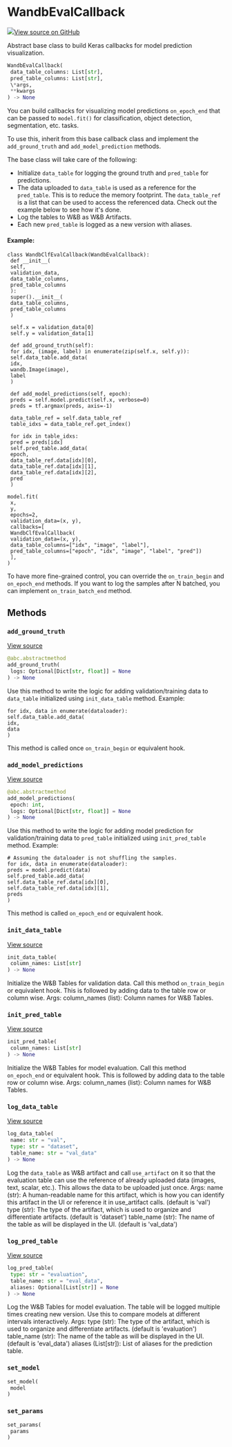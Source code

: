 # WandbEvalCallback



[![](https://www.tensorflow.org/images/GitHub-Mark-32px.png)View source on GitHub](https://www.github.com/wandb/client/tree/1725d84a5bc68d5ecf9aedcbcc447e7e2fb1a1cf/wandb/integration/keras/callbacks/tables_builder.py#L10-L229)



Abstract base class to build Keras callbacks for model prediction visualization.

```python
WandbEvalCallback(
 data_table_columns: List[str],
 pred_table_columns: List[str],
 \*args,
 **kwargs
) -> None
```




You can build callbacks for visualizing model predictions `on_epoch_end`
that can be passed to `model.fit()` for classification, object detection,
segmentation, etc. tasks.

To use this, inherit from this base callback class and implement the `add_ground_truth`
and `add_model_prediction` methods.

The base class will take care of the following:
- Initialize `data_table` for logging the ground truth and
 `pred_table` for predictions.
- The data uploaded to `data_table` is used as a reference for the
 `pred_table`. This is to reduce the memory footprint. The `data_table_ref`
 is a list that can be used to access the referenced data.
 Check out the example below to see how it's done.
- Log the tables to W&B as W&B Artifacts.
- Each new `pred_table` is logged as a new version with aliases.

#### Example:

```
class WandbClfEvalCallback(WandbEvalCallback):
 def __init__(
 self,
 validation_data,
 data_table_columns,
 pred_table_columns
 ):
 super().__init__(
 data_table_columns,
 pred_table_columns
 )

 self.x = validation_data[0]
 self.y = validation_data[1]

 def add_ground_truth(self):
 for idx, (image, label) in enumerate(zip(self.x, self.y)):
 self.data_table.add_data(
 idx,
 wandb.Image(image),
 label
 )

 def add_model_predictions(self, epoch):
 preds = self.model.predict(self.x, verbose=0)
 preds = tf.argmax(preds, axis=-1)

 data_table_ref = self.data_table_ref
 table_idxs = data_table_ref.get_index()

 for idx in table_idxs:
 pred = preds[idx]
 self.pred_table.add_data(
 epoch,
 data_table_ref.data[idx][0],
 data_table_ref.data[idx][1],
 data_table_ref.data[idx][2],
 pred
 )

model.fit(
 x,
 y,
 epochs=2,
 validation_data=(x, y),
 callbacks=[
 WandbClfEvalCallback(
 validation_data=(x, y),
 data_table_columns=["idx", "image", "label"],
 pred_table_columns=["epoch", "idx", "image", "label", "pred"])
 ],
)
```


To have more fine-grained control, you can override the `on_train_begin` and
`on_epoch_end` methods. If you want to log the samples after N batched, you
can implement `on_train_batch_end` method.

## Methods

### `add_ground_truth`



[View source](https://www.github.com/wandb/client/tree/1725d84a5bc68d5ecf9aedcbcc447e7e2fb1a1cf/wandb/integration/keras/callbacks/tables_builder.py#L127-L141)

```python
@abc.abstractmethod
add_ground_truth(
 logs: Optional[Dict[str, float]] = None
) -> None
```

Use this method to write the logic for adding validation/training
data to `data_table` initialized using `init_data_table` method.
Example:
 ```
 for idx, data in enumerate(dataloader):
 self.data_table.add_data(
 idx,
 data
 )
 ```
This method is called once `on_train_begin` or equivalent hook.

### `add_model_predictions`



[View source](https://www.github.com/wandb/client/tree/1725d84a5bc68d5ecf9aedcbcc447e7e2fb1a1cf/wandb/integration/keras/callbacks/tables_builder.py#L143-L163)

```python
@abc.abstractmethod
add_model_predictions(
 epoch: int,
 logs: Optional[Dict[str, float]] = None
) -> None
```

Use this method to write the logic for adding model prediction for
validation/training data to `pred_table` initialized using
`init_pred_table` method.
Example:
 ```
 # Assuming the dataloader is not shuffling the samples.
 for idx, data in enumerate(dataloader):
 preds = model.predict(data)
 self.pred_table.add_data(
 self.data_table_ref.data[idx][0],
 self.data_table_ref.data[idx][1],
 preds
 )
 ```
This method is called `on_epoch_end` or equivalent hook.

### `init_data_table`



[View source](https://www.github.com/wandb/client/tree/1725d84a5bc68d5ecf9aedcbcc447e7e2fb1a1cf/wandb/integration/keras/callbacks/tables_builder.py#L165-L172)

```python
init_data_table(
 column_names: List[str]
) -> None
```

Initialize the W&B Tables for validation data.
Call this method `on_train_begin` or equivalent hook. This is followed by
adding data to the table row or column wise.
Args:
 column_names (list): Column names for W&B Tables.

### `init_pred_table`



[View source](https://www.github.com/wandb/client/tree/1725d84a5bc68d5ecf9aedcbcc447e7e2fb1a1cf/wandb/integration/keras/callbacks/tables_builder.py#L174-L181)

```python
init_pred_table(
 column_names: List[str]
) -> None
```

Initialize the W&B Tables for model evaluation.
Call this method `on_epoch_end` or equivalent hook. This is followed by
adding data to the table row or column wise.
Args:
 column_names (list): Column names for W&B Tables.

### `log_data_table`



[View source](https://www.github.com/wandb/client/tree/1725d84a5bc68d5ecf9aedcbcc447e7e2fb1a1cf/wandb/integration/keras/callbacks/tables_builder.py#L183-L208)

```python
log_data_table(
 name: str = "val",
 type: str = "dataset",
 table_name: str = "val_data"
) -> None
```

Log the `data_table` as W&B artifact and call
`use_artifact` on it so that the evaluation table can use the reference
of already uploaded data (images, text, scalar, etc.).
This allows the data to be uploaded just once.
Args:
 name (str): A human-readable name for this artifact, which is how
 you can identify this artifact in the UI or reference
 it in use_artifact calls. (default is 'val')
 type (str): The type of the artifact, which is used to organize and
 differentiate artifacts. (default is 'dataset')
 table_name (str): The name of the table as will be displayed in the UI.
 (default is 'val_data')

### `log_pred_table`



[View source](https://www.github.com/wandb/client/tree/1725d84a5bc68d5ecf9aedcbcc447e7e2fb1a1cf/wandb/integration/keras/callbacks/tables_builder.py#L210-L229)

```python
log_pred_table(
 type: str = "evaluation",
 table_name: str = "eval_data",
 aliases: Optional[List[str]] = None
) -> None
```

Log the W&B Tables for model evaluation.
The table will be logged multiple times creating new version. Use this
to compare models at different intervals interactively.
Args:
 type (str): The type of the artifact, which is used to organize and
 differentiate artifacts. (default is 'evaluation')
 table_name (str): The name of the table as will be displayed in the UI.
 (default is 'eval_data')
 aliases (List[str]): List of aliases for the prediction table.

### `set_model`



```python
set_model(
 model
)
```




### `set_params`



```python
set_params(
 params
)
```






